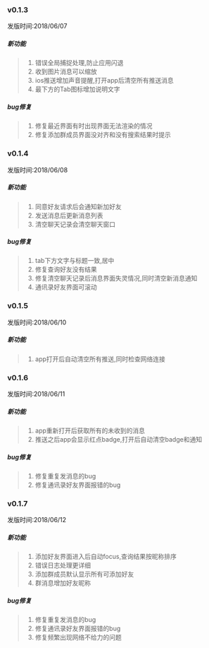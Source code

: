 ### v0.1.3
发版时间:2018/06/07
##### 新功能
>  1. 错误全局捕捉处理,防止应用闪退
>  2. 收到图片消息可以缩放
>  3. ios推送增加声音提醒,打开app后清空所有推送消息
>  4. 最下方的Tab图标增加说明文字

##### bug修复
>  1. 修复最近界面有时出现界面无法渲染的情况
>  2. 修复添加群成员界面没对齐和没有搜索结果时提示

### v0.1.4
发版时间:2018/06/08
##### 新功能
>  1. 同意好友请求后会通知新加好友
>  2. 发送消息后更新消息列表
>  3. 清空聊天记录会清空聊天窗口


##### bug修复
>  1. tab下方文字与标题一致,居中
>  2. 修复查询好友没有结果
>  3. 修复清空聊天记录后消息界面失灵情况,同时清空新消息通知
>  4. 通讯录好友界面可滚动

### v0.1.5
发版时间:2018/06/10
##### 新功能
>  1. app打开后自动清空所有推送,同时检查网络连接


### v0.1.6
发版时间:2018/06/11
##### 新功能
>  1. app重新打开后获取所有的未收到的消息
>  2. 推送之后app会显示红点badge,打开后自动清空badge和通知

##### bug修复
>  1. 修复重复发消息的bug
>  2. 修复通讯录好友界面报错的bug


### v0.1.7
发版时间:2018/06/12
##### 新功能
>  1. 添加好友界面进入后自动focus,查询结果按昵称排序
>  2. 错误日志处理更详细
>  3. 添加群成员默认显示所有可添加好友
>  4. 群消息增加好友昵称

##### bug修复
>  1. 修复重复发消息的bug
>  2. 修复通讯录好友界面报错的bug
>  3. 修复频繁出现网络不给力的问题









